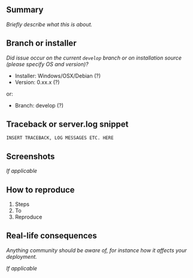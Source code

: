 ## Summary

*Briefly describe what this is about.*


## Branch or installer

*Did issue occur on the current `develop` branch or on installation source (please specify OS and version)?*

 - Installer: Windows/OSX/Debian (?)
 - Version: 0.xx.x (?)

or:

 - Branch: develop (?)


## Traceback or server.log snippet

```
INSERT TRACEBACK, LOG MESSAGES ETC. HERE
```

## Screenshots

*If applicable*


## How to reproduce

1. Steps
1. To
1. Reproduce


## Real-life consequences
*Anything community should be aware of, for instance how it affects your deployment.*

*If applicable*
